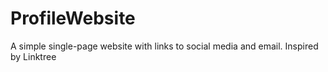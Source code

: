# ProfileWebsite
A simple single-page website with links to social media and email.
Inspired by Linktree
